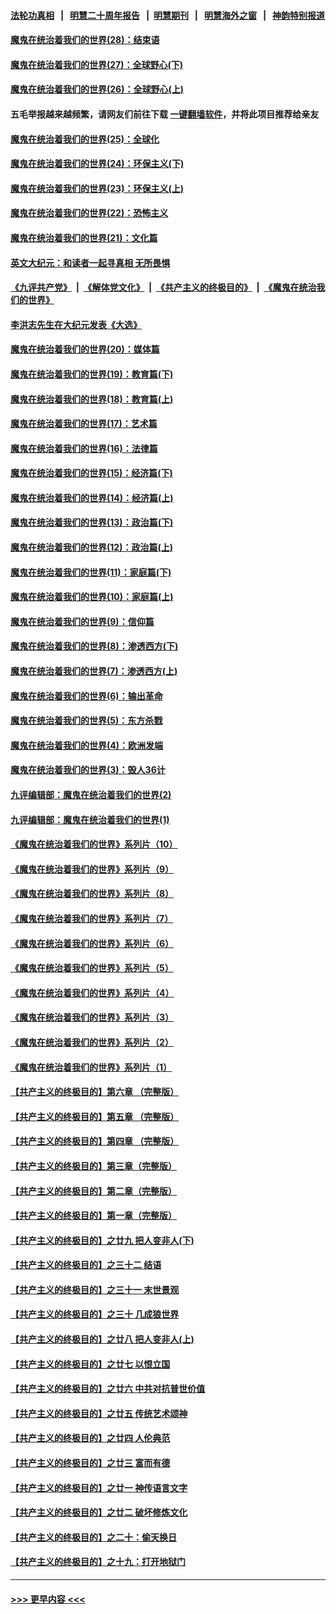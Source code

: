 #### [法轮功真相](https://github.com/gfw-breaker/truth/blob/master/README.md?t=0) &nbsp;&nbsp;|&nbsp;&nbsp; [明慧二十周年报告](https://github.com/gfw-breaker/mh-reports/blob/master/README.md?t=0) &nbsp;&nbsp;|&nbsp;&nbsp;[明慧期刊](https://github.com/gfw-breaker/mh-qikan) &nbsp;&nbsp;|&nbsp;&nbsp; [明慧海外之窗](https://github.com/gfw-breaker/mh-news/blob/master/README.md?t=0) &nbsp;&nbsp;|&nbsp;&nbsp; [神韵特别报道](https://github.com/gfw-breaker/mh-news/blob/master/shenyun.md?t=0)
#### [魔鬼在统治着我们的世界(28)：结束语](../pages/nsc422/n10936246.md?t=06251451) 
#### [魔鬼在统治着我们的世界(27)：全球野心(下)](../pages/nsc422/n10928319.md?t=06251451) 
#### [魔鬼在统治着我们的世界(26)：全球野心(上)](../pages/nsc422/n10900318.md?t=06251451) 
#### 五毛举报越来越频繁，请网友们前往下载 [一键翻墙软件](https://github.com/gfw-breaker/ssr-accounts)，并将此项目推荐给亲友
#### [魔鬼在统治着我们的世界(25)：全球化](../pages/nsc422/n10788205.md?t=06251451) 
#### [魔鬼在统治着我们的世界(24)：环保主义(下)](../pages/nsc422/n10695307.md?t=06251451) 
#### [魔鬼在统治着我们的世界(23)：环保主义(上)](../pages/nsc422/n10688613.md?t=06251451) 
#### [魔鬼在统治着我们的世界(22)：恐怖主义](../pages/nsc422/n10614727.md?t=06251451) 
#### [魔鬼在统治着我们的世界(21)：文化篇](../pages/nsc422/n10597706.md?t=06251451) 
#### [英文大纪元：和读者一起寻真相 无所畏惧](../pages/nsc422/n12542027.md?t=06251451) 
#### [《九评共产党》](https://github.com/begood0513/9ping.md/blob/master/README.md) &nbsp;|&nbsp; [《解体党文化》](../../../../jtdwh.md/blob/master/README.md)  &nbsp;|&nbsp; [《共产主义的终极目的》](../../../../gczydzjmd.md/blob/master/README.md) &nbsp;|&nbsp; [《魔鬼在统治我们的世界》](../../../../mgztzwmdsj.md/blob/master/README.md) 
#### [李洪志先生在大纪元发表《大选》](../pages/nsc422/n12534746.md?t=06251451) 
#### [魔鬼在统治着我们的世界(20)：媒体篇](../pages/nsc422/n10586579.md?t=06251451) 
#### [魔鬼在统治着我们的世界(19)：教育篇(下)](../pages/nsc422/n10564808.md?t=06251451) 
#### [魔鬼在统治着我们的世界(18)：教育篇(上)](../pages/nsc422/n10526970.md?t=06251451) 
#### [魔鬼在统治着我们的世界(17)：艺术篇](../pages/nsc422/n10499093.md?t=06251451) 
#### [魔鬼在统治着我们的世界(16)：法律篇](../pages/nsc422/n10485969.md?t=06251451) 
#### [魔鬼在统治着我们的世界(15)：经济篇(下)](../pages/nsc422/n10469975.md?t=06251451) 
#### [魔鬼在统治着我们的世界(14)：经济篇(上)](../pages/nsc422/n10457370.md?t=06251451) 
#### [魔鬼在统治着我们的世界(13)：政治篇(下)](../pages/nsc422/n10448270.md?t=06251451) 
#### [魔鬼在统治着我们的世界(12)：政治篇(上)](../pages/nsc422/n10444576.md?t=06251451) 
#### [魔鬼在统治着我们的世界(11)：家庭篇(下)](../pages/nsc422/n10440961.md?t=06251451) 
#### [魔鬼在统治着我们的世界(10)：家庭篇(上)](../pages/nsc422/n10435448.md?t=06251451) 
#### [魔鬼在统治着我们的世界(9)：信仰篇](../pages/nsc422/n10432159.md?t=06251451) 
#### [魔鬼在统治着我们的世界(8)：渗透西方(下)](../pages/nsc422/n10429603.md?t=06251451) 
#### [魔鬼在统治着我们的世界(7)：渗透西方(上)](../pages/nsc422/n10426013.md?t=06251451) 
#### [魔鬼在统治着我们的世界(6)：输出革命](../pages/nsc422/n10421536.md?t=06251451) 
#### [魔鬼在统治着我们的世界(5)：东方杀戮](../pages/nsc422/n10417707.md?t=06251451) 
#### [魔鬼在统治着我们的世界(4)：欧洲发端](../pages/nsc422/n10414890.md?t=06251451) 
#### [魔鬼在统治着我们的世界(3)：毁人36计](../pages/nsc422/n10411583.md?t=06251451) 
#### [九评编辑部：魔鬼在统治着我们的世界(2)](../pages/nsc422/n10410036.md?t=06251451) 
#### [九评编辑部：魔鬼在统治着我们的世界(1)](../pages/nsc422/n10406825.md?t=06251451) 
#### [《魔鬼在统治着我们的世界》系列片（10）](../pages/nsc422/n12292670.md?t=06251451) 
#### [《魔鬼在统治着我们的世界》系列片（9）](../pages/nsc422/n12290859.md?t=06251451) 
#### [《魔鬼在统治着我们的世界》系列片（8）](../pages/nsc422/n12287445.md?t=06251451) 
#### [《魔鬼在统治着我们的世界》系列片（7）](../pages/nsc422/n12283425.md?t=06251451) 
#### [《魔鬼在统治着我们的世界》系列片（6）](../pages/nsc422/n12282314.md?t=06251451) 
#### [《魔鬼在统治着我们的世界》系列片（5）](../pages/nsc422/n12281419.md?t=06251451) 
#### [《魔鬼在统治着我们的世界》系列片（4）](../pages/nsc422/n12274024.md?t=06251451) 
#### [《魔鬼在统治着我们的世界》系列片（3）](../pages/nsc422/n12271322.md?t=06251451) 
#### [《魔鬼在统治着我们的世界》系列片（2）](../pages/nsc422/n12269049.md?t=06251451) 
#### [《魔鬼在统治着我们的世界》系列片（1）](../pages/nsc422/n12267575.md?t=06251451) 
#### [【共产主义的终极目的】第六章 （完整版）](../pages/nsc422/n11428913.md?t=06251451) 
#### [【共产主义的终极目的】第五章 （完整版）](../pages/nsc422/n11428912.md?t=06251451) 
#### [【共产主义的终极目的】第四章 （完整版）](../pages/nsc422/n11428907.md?t=06251451) 
#### [【共产主义的终极目的】第三章（完整版）](../pages/nsc422/n11428848.md?t=06251451) 
#### [【共产主义的终极目的】第二章（完整版）](../pages/nsc422/n11428831.md?t=06251451) 
#### [【共产主义的终极目的】第一章（完整版）](../pages/nsc422/n11417651.md?t=06251451) 
#### [【共产主义的终极目的】之廿九 把人变非人(下)](../pages/nsc422/n11344140.md?t=06251451) 
#### [【共产主义的终极目的】之三十二 结语](../pages/nsc422/n11360535.md?t=06251451) 
#### [【共产主义的终极目的】之三十一 末世景观](../pages/nsc422/n11351129.md?t=06251451) 
#### [【共产主义的终极目的】之三十 几成狼世界](../pages/nsc422/n11348280.md?t=06251451) 
#### [【共产主义的终极目的】之廿八 把人变非人(上)](../pages/nsc422/n11340492.md?t=06251451) 
#### [【共产主义的终极目的】之廿七 以恨立国](../pages/nsc422/n11336944.md?t=06251451) 
#### [【共产主义的终极目的】之廿六 中共对抗普世价值](../pages/nsc422/n11324785.md?t=06251451) 
#### [【共产主义的终极目的】之廿五 传统艺术颂神](../pages/nsc422/n11296396.md?t=06251451) 
#### [【共产主义的终极目的】之廿四 人伦典范](../pages/nsc422/n11296397.md?t=06251451) 
#### [【共产主义的终极目的】之廿三 富而有德](../pages/nsc422/n11283598.md?t=06251451) 
#### [【共产主义的终极目的】之廿一 神传语言文字](../pages/nsc422/n11263265.md?t=06251451) 
#### [【共产主义的终极目的】之廿二 破坏修炼文化](../pages/nsc422/n11245728.md?t=06251451) 
#### [【共产主义的终极目的】之二十：偷天换日](../pages/nsc422/n11238846.md?t=06251451) 
#### [【共产主义的终极目的】之十九：打开地狱门](../pages/nsc422/n11206376.md?t=06251451) 

----
#### [ >>> 更早内容 <<< ](../indexes/nsc422-earlier.md)
